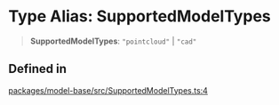 # Type Alias: SupportedModelTypes

> **SupportedModelTypes**: `"pointcloud"` \| `"cad"`

## Defined in

[packages/model-base/src/SupportedModelTypes.ts:4](https://github.com/cognitedata/reveal/blob/3aaed3491dba3f4ba9ecd87f495d35383cc73a1d/viewer/packages/model-base/src/SupportedModelTypes.ts#L4)
